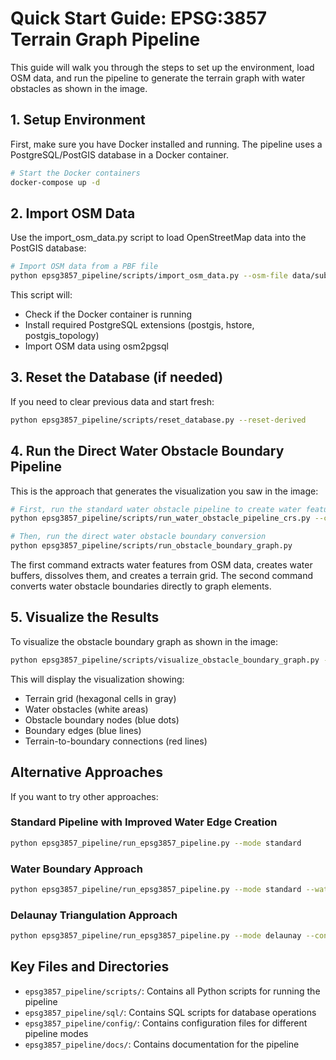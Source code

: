 # Quick Start Guide: EPSG:3857 Terrain Graph Pipeline

This guide will walk you through the steps to set up the environment, load OSM data, and run the pipeline to generate the terrain graph with water obstacles as shown in the image.

## 1. Setup Environment

First, make sure you have Docker installed and running. The pipeline uses a PostgreSQL/PostGIS database in a Docker container.

```bash
# Start the Docker containers
docker-compose up -d
```

## 2. Import OSM Data

Use the import_osm_data.py script to load OpenStreetMap data into the PostGIS database:

```bash
# Import OSM data from a PBF file
python epsg3857_pipeline/scripts/import_osm_data.py --osm-file data/subsets/iowa-latest.osm_ia-central_r10.0km.osm.pbf
```

This script will:
- Check if the Docker container is running
- Install required PostgreSQL extensions (postgis, hstore, postgis_topology)
- Import OSM data using osm2pgsql

## 3. Reset the Database (if needed)

If you need to clear previous data and start fresh:

```bash
python epsg3857_pipeline/scripts/reset_database.py --reset-derived
```

## 4. Run the Direct Water Obstacle Boundary Pipeline

This is the approach that generates the visualization you saw in the image:

```bash
# First, run the standard water obstacle pipeline to create water features and terrain grid
python epsg3857_pipeline/scripts/run_water_obstacle_pipeline_crs.py --config epsg3857_pipeline/config/crs_standardized_config.json --sql-dir epsg3857_pipeline/sql

# Then, run the direct water obstacle boundary conversion
python epsg3857_pipeline/scripts/run_obstacle_boundary_graph.py
```

The first command extracts water features from OSM data, creates water buffers, dissolves them, and creates a terrain grid. The second command converts water obstacle boundaries directly to graph elements.

## 5. Visualize the Results

To visualize the obstacle boundary graph as shown in the image:

```bash
python epsg3857_pipeline/scripts/visualize_obstacle_boundary_graph.py --show-unified
```

This will display the visualization showing:
- Terrain grid (hexagonal cells in gray)
- Water obstacles (white areas)
- Obstacle boundary nodes (blue dots)
- Boundary edges (blue lines)
- Terrain-to-boundary connections (red lines)

## Alternative Approaches

If you want to try other approaches:

### Standard Pipeline with Improved Water Edge Creation

```bash
python epsg3857_pipeline/run_epsg3857_pipeline.py --mode standard
```

### Water Boundary Approach

```bash
python epsg3857_pipeline/run_epsg3857_pipeline.py --mode standard --water-boundary --config epsg3857_pipeline/config/crs_standardized_config_boundary.json
```

### Delaunay Triangulation Approach

```bash
python epsg3857_pipeline/run_epsg3857_pipeline.py --mode delaunay --config epsg3857_pipeline/config/delaunay_config.json
```

## Key Files and Directories

- `epsg3857_pipeline/scripts/`: Contains all Python scripts for running the pipeline
- `epsg3857_pipeline/sql/`: Contains SQL scripts for database operations
- `epsg3857_pipeline/config/`: Contains configuration files for different pipeline modes
- `epsg3857_pipeline/docs/`: Contains documentation for the pipeline
